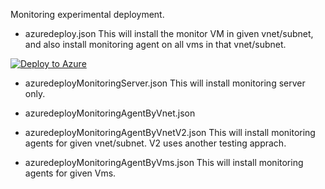 Monitoring experimental deployment.

- azuredeploy.json
This will install the monitor VM in given vnet/subnet, and also install monitoring agent on all vms in that vnet/subnet.

[![Deploy to Azure](http://azuredeploy.net/deploybutton.png)](https://portal.azure.com/#create/Microsoft.Template/uri/https%3A%2F%2Fraw.githubusercontent.com%2Fkarataliu%2Fmonicake%2Fmaster%2Fazuredeploy.json)

- azuredeployMonitoringServer.json
This will install monitoring server only.

- azuredeployMonitoringAgentByVnet.json
- azuredeployMonitoringAgentByVnetV2.json
This will install monitoring agents for given vnet/subnet. V2 uses another testing apprach.

- azuredeployMonitoringAgentByVms.json
This will install monitoring agents for given Vms.





